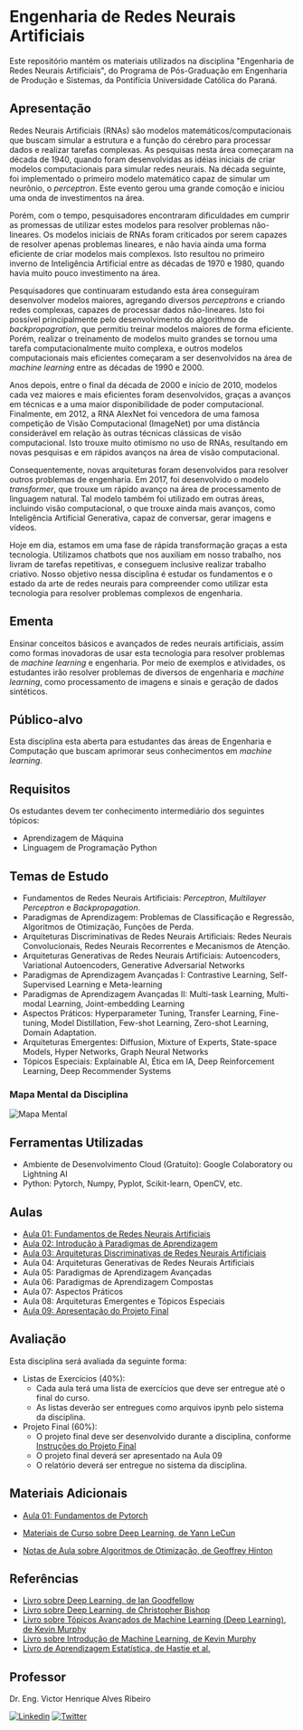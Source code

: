 # Engenharia de Redes Neurais Artificiais

Este repositório mantém os materiais utilizados na disciplina "Engenharia de Redes Neurais Artificiais", do Programa de Pós-Graduação em Engenharia de Produção e Sistemas, da Pontifícia Universidade Católica do Paraná.

## Apresentação

Redes Neurais Artificiais (RNAs) são modelos matemáticos/computacionais que buscam simular a estrutura e a função do cérebro para processar dados e realizar tarefas complexas.
As pesquisas nesta área começaram na década de 1940, quando foram desenvolvidas as idéias iniciais de criar modelos computacionais para simular redes neurais.
Na década seguinte, foi implementado o primeiro modelo matemático capaz de simular um neurônio, o _perceptron_.
Este evento gerou uma grande comoção e iniciou uma onda de investimentos na área.

Porém, com o tempo, pesquisadores encontraram dificuldades em cumprir as promessas de utilizar estes modelos para resolver problemas não-lineares.
Os modelos iniciais de RNAs foram criticados por serem capazes de resolver apenas problemas lineares, e não havia ainda uma forma eficiente de criar modelos mais complexos.
Isto resultou no primeiro inverno de Inteligência Artificial entre as décadas de 1970 e 1980, quando havia muito pouco investimento na área.

Pesquisadores que continuaram estudando esta área conseguiram desenvolver modelos maiores, agregando diversos _perceptrons_ e criando redes complexas, capazes de processar dados não-lineares.
Isto foi possível principalmente pelo desenvolvimento do algorithmo de _backpropagration_, que permitiu treinar modelos maiores de forma eficiente.
Porém, realizar o treinamento de modelos muito grandes se tornou uma tarefa computacionalmente muito complexa, e outros modelos computacionais mais eficientes começaram a ser desenvolvidos na área de _machine learning_ entre as décadas de 1990 e 2000.

Anos depois, entre o final da década de 2000 e início de 2010, modelos cada vez maiores e mais eficientes foram desenvolvidos, graças a avanços em técnicas e a uma maior disponibilidade de poder computacional.
Finalmente, em 2012, a RNA AlexNet foi vencedora de uma famosa competição de Visão Computacional (ImageNet) por uma distância considerável em relação às outras técnicas clássicas de visão computacional.
Isto trouxe muito otimismo no uso de RNAs, resultando em novas pesquisas e em rápidos avanços na área de visão computacional.

Consequentemente, novas arquiteturas foram desenvolvidos para resolver outros problemas de engenharia.
Em 2017, foi desenvolvido o modelo _transformer_, que trouxe um rápido avanço na área de processamento de linguagem natural.
Tal modelo também foi utilizado em outras áreas, incluindo visão computacional, o que trouxe ainda mais avanços, como Inteligência Artificial Generativa, capaz de conversar, gerar imagens e vídeos.

Hoje em dia, estamos em uma fase de rápida transformação graças a esta tecnologia.
Utilizamos chatbots que nos auxiliam em nosso trabalho, nos livram de tarefas repetitivas, e conseguem inclusive realizar trabalho criativo.
Nosso objetivo nessa disciplina é estudar os fundamentos e o estado da arte de redes neurais para compreender como utilizar esta tecnologia para resolver problemas complexos de engenharia.

## Ementa

Ensinar conceitos básicos e avançados de redes neurais artificiais, assim como formas inovadoras de usar esta tecnologia para resolver problemas de _machine learning_ e engenharia.
Por meio de exemplos e atividades, os estudantes irão resolver problemas de diversos de engenharia e _machine learning_, como processamento de imagens e sinais e geração de dados sintéticos.

## Público-alvo

Esta disciplina esta aberta para estudantes das áreas de Engenharia e Computação que buscam aprimorar seus conhecimentos em _machine learning_.

## Requisitos

Os estudantes devem ter conhecimento intermediário dos seguintes tópicos:

- Aprendizagem de Máquina
- Linguagem de Programação Python

## Temas de Estudo

- Fundamentos de Redes Neurais Artificiais: _Perceptron_, _Multilayer Perceptron_ e _Backpropagation_.
- Paradigmas de Aprendizagem: Problemas de Classificação e Regressão, Algoritmos de Otimização, Funções de Perda. 
- Arquiteturas Discriminativas de Redes Neurais Artificiais: Redes Neurais Convolucionais, Redes Neurais Recorrentes e Mecanismos de Atenção.
- Arquiteturas Generativas de Redes Neurais Artificiais: Autoencoders, Variational Autoencoders, Generative Adversarial Networks
- Paradigmas de Aprendizagem Avançadas I: Contrastive Learning, Self-Supervised Learning e Meta-learning
- Paradigmas de Aprendizagem Avançadas II: Multi-task Learning, Multi-modal Learning, Joint-embedding Learning
- Aspectos Práticos: Hyperparameter Tuning, Transfer Learning, Fine-tuning, Model Distillation, Few-shot Learning, Zero-shot Learning, Domain Adaptation.
- Arquiteturas Emergentes: Diffusion, Mixture of Experts, State-space Models, Hyper Networks, Graph Neural Networks
- Tópicos Especiais: Explainable AI, Ética em IA, Deep Reinforcement Learning, Deep Recommender Systems

### Mapa Mental da Disciplina

![Mapa Mental](https://raw.githubusercontent.com/vhrique/anne2024/main/figures/mapa_mental.drawio.svg)

## Ferramentas Utilizadas

- Ambiente de Desenvolvimento Cloud (Gratuito): Google Colaboratory ou Lightning AI
- Python: Pytorch, Numpy, Pyplot, Scikit-learn, OpenCV, etc.

## Aulas

- [Aula 01: Fundamentos de Redes Neurais Artificiais](01_Fundamentos_de_Redes_Neurais_Artificiais.ipynb)
- [Aula 02: Introdução à Paradigmas de Aprendizagem](02_Aprendizagem_Supervisionada.ipynb)
- [Aula 03: Arquiteturas Discriminativas de Redes Neurais Artificiais](03_Arquiteturas_Classicas.ipynb)
- Aula 04: Arquiteturas Generativas de Redes Neurais Artificiais
- Aula 05: Paradigmas de Aprendizagem Avançadas
- Aula 06: Paradigmas de Aprendizagem Compostas
- Aula 07: Aspectos Práticos
- Aula 08: Arquiteturas Emergentes e Tópicos Especiais
- [Aula 09: Apresentação do Projeto Final](09_Intrucoes_para_Projeto_Final.md)

## Avaliação

Esta disciplina será avaliada da seguinte forma:

- Listas de Exercícios (40%):
  - Cada aula terá uma lista de exercícios que deve ser entregue até o final do curso.
  - As listas deverão ser entregues como arquivos ipynb pelo sistema da disciplina.
- Projeto Final (60%):
  - O projeto final deve ser desenvolvido durante a disciplina, conforme [Instruções do Projeto Final](09_Intrucoes_para_Projeto_Final.md)
  - O projeto final deverá ser apresentado na Aula 09
  - O relatório deverá ser entregue no sistema da disciplina.

## Materiais Adicionais

- [Aula 01: Fundamentos de Pytorch](01a_Fundamentos_de_Pytorch.ipynb)

- [Materiais de Curso sobre Deep Learning, de Yann LeCun](https://atcold.github.io/NYU-DLSP21/)
- [Notas de Aula sobre Algoritmos de Otimização, de Geoffrey Hinton](https://www.cs.toronto.edu/~tijmen/csc321/slides/lecture_slides_lec6.pdf)

## Referências

- [Livro sobre Deep Learning, de Ian Goodfellow](https://www.deeplearningbook.org/)
- [Livro sobre Deep Learning, de Christopher Bishop](https://www.bishopbook.com/)
- [Livro sobre Tópicos Avançados de Machine Learning (Deep Learning), de Kevin Murphy](https://probml.github.io/pml-book/book2.html)
- [Livro sobre Introdução de Machine Learning, de Kevin Murphy](https://probml.github.io/pml-book/book1.html)
- [Livro de Aprendizagem Estatística, de Hastie et al.](https://hastie.su.domains/Papers/ESLII.pdf)

## Professor

Dr. Eng. Victor Henrique Alves Ribeiro

[![Linkedin](https://skillicons.dev/icons?i=linkedin)](https://www.linkedin.com/in/vhrique/) [![Twitter](https://skillicons.dev/icons?i=twitter)](https://x.com/vhrique)

